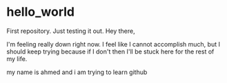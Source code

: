 # hello_world
First repository. Just testing it out.
Hey there,

I'm feeling really down right now. I feel like I cannot accomplish much, but I should keep trying because if I don't then I'll be stuck here for the rest of my life. 


my name is ahmed and i am trying to learn github

